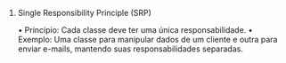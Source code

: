 1. Single Responsibility Principle (SRP)

   •	Princípio: Cada classe deve ter uma única responsabilidade.
   •	Exemplo: Uma classe para manipular dados de um cliente e outra para enviar e-mails, mantendo suas responsabilidades separadas.